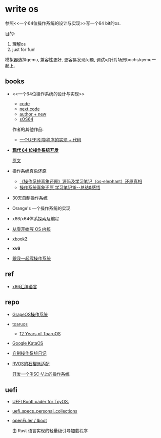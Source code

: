 # write os
参照<<一个64位操作系统的设计与实现>>写一个64 bit的os.

目的:
1. 理解os
1. just for fun!

模拟器选择qemu, 兼容性更好, 更容易发现问题, 调试可针对场景bochs/qemu一起上.

## books
- <<一个64位操作系统的设计与实现>>
	- [code](https://github.com/yifengyou/The-design-and-implementation-of-a-64-bit-os)
	- [next code](https://gitee.com/MINEOS_admin/publish)
	- [author + new](https://www.ituring.com.cn/space/186920)
	- [sOS64](https://github.com/jiebaomaster/sOS64)

	作者的其他作品:
	- [一个UEFI引导程序的实现 + 代码](https://www.ituring.com.cn/book/2763)
- [**现代 64 位操作系统开发**](https://zhuanlan.zhihu.com/p/669481626)

	[原文](https://arttnba3.cn/2023/11/29/CODE-0X03-OSDEV64-I_UEFI-GRUB/)
-  操作系统真象还原
	- [《操作系统真象还原》源码及学习笔记（os-elephant）还原真相](https://github.com/yifengyou/os-elephant)
	- [操作系统真象还原 学习笔记19--总结&感悟](https://www.kn0sky.com/?p=60)

- 30天自制操作系统
- Orange's 一个操作系统的实现
- x86/x64体系探索及编程
- [从零开始写 OS 内核](https://segmentfault.com/a/1190000040124650)
- [xbook2](https://github.com/hzcx998/xbook2)
- **xv6**
- [跟我一起写操作系统](https://www.askpure.com/course_KH3775IW-COUS3DX1-1Y2VUM3Q-CE78MA15.html)

## ref
- [x86汇编语言](https://www.jianshu.com/p/7f63e62e0ffd)

## repo
- [GrapeOS操作系统](https://gitee.com/jackchengyujia/grapeos-course)
- [toaruos](https://github.com/klange/toaruos)

	- [12 Years of ToaruOS](https://gist.github.com/klange/f427a551af5f2f8b3c9ef80687883fcf)
- [Google KataOS]()
- [自制操作系统日记](https://developer.aliyun.com/article/1080227)
- [RVOS的石榴派适配](https://gitee.com/RV4Kids/PLCT-Weekly/issues/I43DNU)

	[开发一个RISC-V上的操作系统](https://gitee.com/RV4Kids/RVWeekly/issues/I3I74V)

## uefi
- [UEFI BootLoader for ToyOS.](https://github.com/tanyugang/UEFI)
- [uefi_specs_personal_collections](https://github.com/xiaopangzi313/uefi_specs_personal_collections)
- [openEuler / lboot](https://gitee.com/openeuler/lboot)

	由 Rust 语言实现的轻量级引导加载程序